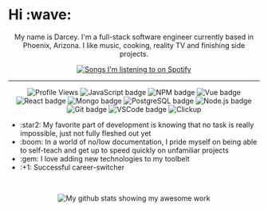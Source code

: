 <h1>Hi :wave:</h1>
<!-- <hr style="border:0.5px solid black" /> -->
<p align="center">My name is Darcey. I'm a full-stack software engineer currently based in Phoenix, Arizona. I like music, cooking, reality TV and finishing side projects.</p>

<p align="center">
    <a href="https://github.com/kittinan/spotify-github-profile">
        <img alt="Songs I'm listening to on Spotify" src="https://spotify-github-profile.vercel.app/api/view?uid=grundy.darcey&cover_image=true&theme=default">
    </a>
</p>
<hr />


<p align ="center">
<img alt="Profile Views" src="https://komarev.com/ghpvc/?username=grundydarcey&color=brightgreen" />
<img alt="JavaScript badge" src="https://img.shields.io/badge/JavaScript-JS-brightgreen?style=flat&logo=javascript" />
<img alt="NPM badge" src="https://img.shields.io/badge/NPM-NPM-brightgreen?style=flat&logo=npm" />
<img alt="Vue badge" src="https://img.shields.io/badge/Vue.js-Vue-brightgreen?style=flat&logo=vue.js" />
<img alt="React badge" src="https://img.shields.io/badge/React.js-React-brightgreen?style=flat&logo=react" />
<img alt="Mongo badge" src="https://img.shields.io/badge/MongoDB-MongoDB-brightgreen?style=flat&logo=mongodb" />
<img alt="PostgreSQL badge" src="https://img.shields.io/badge/PostgreSQL-PGSQL-brightgreen?style=flat&logo=postgresql" />
<img alt="Node.js badge" src="https://img.shields.io/badge/Node.js-Node-brightgreen?style=flat&logo=node.js" />
<img alt="Git badge" src="https://img.shields.io/badge/Git-Git-brightgreen?style=flat&logo=git" />
<img alt="VSCode badge" src="https://img.shields.io/badge/VSCode-VSCode-brightgreen?style=flat&logo=VSC" />
<img alt="Clickup" src="https://img.shields.io/badge/Clickup-Clickup-brightgreen?style=flat&logo=Clickup" />
<br />
<ul>
    <li>:star2: My favorite part of development is knowing that no task is really impossible, just not fully fleshed out yet</li>
    <li>:boom: In a world of no/low documentation, I pride myself on being able to self-teach and get up to speed quickly on unfamiliar projects</li>
    <li>:gem: I love adding new technologies to my toolbelt</li>
    <li>:+1: Successful career-switcher</li>
</ul>
</p><br />

<p align="center">    
    <img src="https://github-readme-stats.vercel.app/api?username=grundydarcey&theme=chartreuse-dark" alt="My github stats showing my awesome work">
</p>
